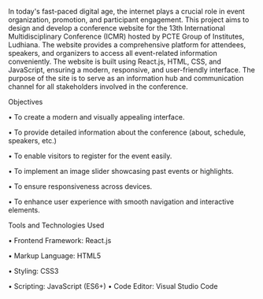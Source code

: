 In today's fast-paced digital age, the internet plays a crucial role in event
organization, promotion, and participant engagement. This project aims to design
and develop a conference website for the 13th International Multidisciplinary
Conference (ICMR) hosted by PCTE Group of Institutes, Ludhiana. The website
provides a comprehensive platform for attendees, speakers, and organizers to
access all event-related information conveniently.
The website is built using React.js, HTML, CSS, and JavaScript, ensuring a
modern, responsive, and user-friendly interface. The purpose of the site is to serve
as an information hub and communication channel for all stakeholders involved
in the conference.

Objectives

• To create a modern and visually appealing interface.

• To provide detailed information about the conference (about, schedule,
speakers, etc.)

• To enable visitors to register for the event easily.

• To implement an image slider showcasing past events or highlights.

• To ensure responsiveness across devices.

• To enhance user experience with smooth navigation and interactive
elements.

Tools and Technologies Used

• Frontend Framework: React.js

• Markup Language: HTML5

• Styling: CSS3

• Scripting: JavaScript (ES6+)
• Code Editor: Visual Studio Code
